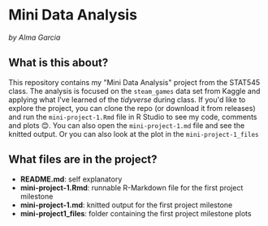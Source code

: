 # Mini Data Analysis
_by Alma Garcia_  

## What is this about?
This repository contains my "Mini Data Analysis" project from the STAT545 class. The analysis is focused on the `steam_games` data set from Kaggle and applying what I've learned of the _tidyverse_ during class. If you'd like to explore the project, you can clone the repo (or download it from releases) and run the `mini-project-1.Rmd` file in R Studio to see my code, comments and plots :blush:. You can also open the `mini-project-1.md` file and see the knitted output. Or you can also look at the plot in the `mini-project-1_files`

## What files are in the project?

- **README.md**: self explanatory
- **mini-project-1.Rmd**: runnable R-Markdown file for the first project milestone
- **mini-project-1.md**: knitted output for the first project milestone
- **mini-project1_files**: folder containing the first project milestone plots